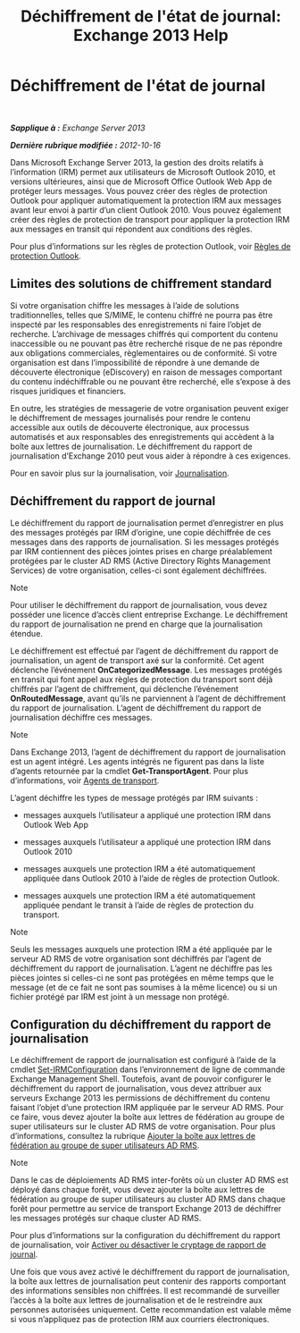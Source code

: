 ﻿---
title: "Déchiffrement de l'état de journal: Exchange 2013 Help"
TOCTitle: Déchiffrement de l'état de journal
ms:assetid: c063e2bd-2444-480d-8b35-73f31064a31b
ms:mtpsurl: https://technet.microsoft.com/fr-fr/library/Dd876936(v=EXCHG.150)
ms:contentKeyID: 50479071
ms.date: 05/23/2018
mtps_version: v=EXCHG.150
ms.translationtype: MT
---

# Déchiffrement de l'état de journal

 

_**Sapplique à :** Exchange Server 2013_

_**Dernière rubrique modifiée :** 2012-10-16_

Dans Microsoft Exchange Server 2013, la gestion des droits relatifs à l’information (IRM) permet aux utilisateurs de Microsoft Outlook 2010, et versions ultérieures, ainsi que de Microsoft Office Outlook Web App de protéger leurs messages. Vous pouvez créer des règles de protection Outlook pour appliquer automatiquement la protection IRM aux messages avant leur envoi à partir d’un client Outlook 2010. Vous pouvez également créer des règles de protection de transport pour appliquer la protection IRM aux messages en transit qui répondent aux conditions des règles.

Pour plus d’informations sur les règles de protection Outlook, voir [Règles de protection Outlook](outlook-protection-rules-exchange-2013-help.md).

## Limites des solutions de chiffrement standard

Si votre organisation chiffre les messages à l’aide de solutions traditionnelles, telles que S/MIME, le contenu chiffré ne pourra pas être inspecté par les responsables des enregistrements ni faire l’objet de recherche. L’archivage de messages chiffrés qui comportent du contenu inaccessible ou ne pouvant pas être recherché risque de ne pas répondre aux obligations commerciales, règlementaires ou de conformité. Si votre organisation est dans l’impossibilité de répondre à une demande de découverte électronique (eDiscovery) en raison de messages comportant du contenu indéchiffrable ou ne pouvant être recherché, elle s’expose à des risques juridiques et financiers.

En outre, les stratégies de messagerie de votre organisation peuvent exiger le déchiffrement de messages journalisés pour rendre le contenu accessible aux outils de découverte électronique, aux processus automatisés et aux responsables des enregistrements qui accèdent à la boîte aux lettres de journalisation. Le déchiffrement du rapport de journalisation d’Exchange 2010 peut vous aider à répondre à ces exigences.

Pour en savoir plus sur la journalisation, voir [Journalisation](journaling-exchange-2013-help.md).

## Déchiffrement du rapport de journal

Le déchiffrement du rapport de journalisation permet d’enregistrer en plus des messages protégés par IRM d’origine, une copie déchiffrée de ces messages dans des rapports de journalisation. Si les messages protégés par IRM contiennent des pièces jointes prises en charge préalablement protégées par le cluster AD RMS (Active Directory Rights Management Services) de votre organisation, celles-ci sont également déchiffrées.

> [!NOTE]
> Pour utiliser le déchiffrement du rapport de journalisation, vous devez posséder une licence d’accès client entreprise Exchange. Le déchiffrement du rapport de journalisation ne prend en charge que la journalisation étendue.


Le déchiffrement est effectué par l’agent de déchiffrement du rapport de journalisation, un agent de transport axé sur la conformité. Cet agent déclenche l’événement **OnCategorizedMessage**. Les messages protégés en transit qui font appel aux règles de protection du transport sont déjà chiffrés par l’agent de chiffrement, qui déclenche l’événement **OnRoutedMessage**, avant qu’ils ne parviennent à l’agent de déchiffrement du rapport de journalisation. L’agent de déchiffrement du rapport de journalisation déchiffre ces messages.

> [!NOTE]
> Dans Exchange 2013, l’agent de déchiffrement du rapport de journalisation est un agent intégré. Les agents intégrés ne figurent pas dans la liste d’agents retournée par la cmdlet <strong>Get-TransportAgent</strong>. Pour plus d’informations, voir <a href="transport-agents-exchange-2013-help.md">Agents de transport</a>.


L’agent déchiffre les types de message protégés par IRM suivants :

  - messages auxquels l’utilisateur a appliqué une protection IRM dans Outlook Web App

  - messages auxquels l’utilisateur a appliqué une protection IRM dans Outlook 2010

  - messages auxquels une protection IRM a été automatiquement appliquée dans Outlook 2010 à l’aide de règles de protection Outlook.

  - messages auxquels une protection IRM a été automatiquement appliquée pendant le transit à l’aide de règles de protection du transport.

> [!NOTE]
> Seuls les messages auxquels une protection IRM a été appliquée par le serveur AD RMS de votre organisation sont déchiffrés par l’agent de déchiffrement du rapport de journalisation. L’agent ne déchiffre pas les pièces jointes si celles-ci ne sont pas protégées en même temps que le message (et de ce fait ne sont pas soumises à la même licence) ou si un fichier protégé par IRM est joint à un message non protégé.


## Configuration du déchiffrement du rapport de journalisation

Le déchiffrement de rapport de journalisation est configuré à l’aide de la cmdlet [Set-IRMConfiguration](https://technet.microsoft.com/fr-fr/library/dd979792\(v=exchg.150\)) dans l’environnement de ligne de commande Exchange Management Shell. Toutefois, avant de pouvoir configurer le déchiffrement du rapport de journalisation, vous devez attribuer aux serveurs Exchange 2013 les permissions de déchiffrement du contenu faisant l’objet d’une protection IRM appliquée par le serveur AD RMS. Pour ce faire, vous devez ajouter la boîte aux lettres de fédération au groupe de super utilisateurs sur le cluster AD RMS de votre organisation. Pour plus d’informations, consultez la rubrique [Ajouter la boîte aux lettres de fédération au groupe de super utilisateurs AD RMS](add-the-federation-mailbox-to-the-ad-rms-super-users-group-exchange-2013-help.md).

> [!NOTE]
> Dans le cas de déploiements AD RMS inter-forêts où un cluster AD RMS est déployé dans chaque forêt, vous devez ajouter la boîte aux lettres de fédération au groupe de super utilisateurs au cluster AD RMS dans chaque forêt pour permettre au service de transport Exchange 2013 de déchiffrer les messages protégés sur chaque cluster AD RMS.


Pour plus d’informations sur la configuration du déchiffrement du rapport de journalisation, voir [Activer ou désactiver le cryptage de rapport de journal](enable-or-disable-journal-report-decryption-exchange-2013-help.md).

Une fois que vous avez activé le déchiffrement du rapport de journalisation, la boîte aux lettres de journalisation peut contenir des rapports comportant des informations sensibles non chiffrées. Il est recommandé de surveiller l’accès à la boîte aux lettres de journalisation et de le restreindre aux personnes autorisées uniquement. Cette recommandation est valable même si vous n’appliquez pas de protection IRM aux courriers électroniques.

